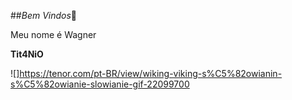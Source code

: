 ##*Bem Vindos*👋

Meu nome é Wagner

**Tit4NiO** 

![]https://tenor.com/pt-BR/view/wiking-viking-s%C5%82owianin-s%C5%82owianie-slowianie-gif-22099700
